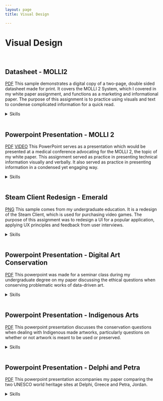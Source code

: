 ```yaml
---
layout: page
title: Visual Design

---
```


# Visual Design

<br>

## Datasheet - MOLLI2
[PDF][datasheet]
This sample demonstrates a digital copy of a two-page, double sided datasheet made for print. It covers the MOLLI 2 System, which I covered in my white paper assignment, and functions as a marketing and informational paper. The purpose of this assignment is to practice using visuals and text to condense complicated information for a quick read.

<details>
<summary>Skills</summary>
<li>Graphic design</li>
<li>Illustrations</li>
<li>Informative and persuasive writing</li>
<li>Adobe InDesign</li>
</details>
<br>

## Powerpoint Presentation - MOLLI 2
[PDF][mollipp] [VIDEO][mollivid]
This PowerPoint serves as a presentation which would be presented at a medical conference advocating for the MOLLI 2, the topic of my white paper. This assignment served as practice in presenting technical information visually and verbally. It also served as practice in presenting information in a condensed yet engaging way.

<details>
<summary>Skills</summary>
<li>Persuasive script writing</li>
<li>Designing slide deck</li>
<li>Clear/concise communication</li>
<li>Illustrations</li>
<li>Microsoft Powerpoint</li>
</details>
<br>

## Steam Client Redesign - Emerald
[PNG][steam]
This sample comes from my undergraduate education. It is a redesign of the Steam Client, which is used for purchasing video games. The purpose of this assignment was to redesign a UI for a popular application, applying UX principles and feedback from user interviews.

<details>
<summary>Skills</summary>
<li>Graphic design</li>
<li>User interviews</li>
<li>Figma</li>
</details>
<br>

## Powerpoint Presentation - Digital Art Conservation
[PDF][aiart]
This powerpoint was made for a seminar class during my undergraduate degree on my paper discussing the ethical questions when conserving problematic works of data-driven art.

<details>
<summary>Skills</summary>
<li>Designing slide deck</li>
<li>Clear/concise communication</li>
<li>Microsoft Powerpoint</li>
</details>
<br>

## Powerpoint Presentation - Indigenous Arts
[PDF][indigenous]
This powerpoint presentation discusses the conservation questions when dealing with Indigenous made artworks, particularly questions on whether or not artwork is meant to be used or preserved.

<details>
<summary>Skills</summary>
<li>Designing slide deck</li>
<li>Clear/concise communication</li>
<li>Microsoft Powerpoint</li>
</details>
<br>

## Powerpoint Presentation - Delphi and Petra
[PDF][unesco]
This powerpoint presentation accompanies my paper comparing the two UNESCO world heritage sites at Delphi, Greece and Petra, Jordan.

<details>
<summary>Skills</summary>
<li>Designing slide deck</li>
<li>Clear/concise communication</li>
<li>Microsoft Powerpoint</li>
</details>
<br>


[datasheet]: /files/SMcNeelyDatasheet.pdf
[mollipp]: /files/SMcNeelyWPPowerpoint.pdf

[mollivid]: https://youtu.be/_ZKtdj3YgSo

[steam]: /files/steamRedesign.png

[aiart]: /files/presentationFinalMcNeely.pdf
[indigenous]: /files/Indigenous%20Arts.pdf
[unesco]: /files/McNeelyFinalPowerPoint405.pdf

